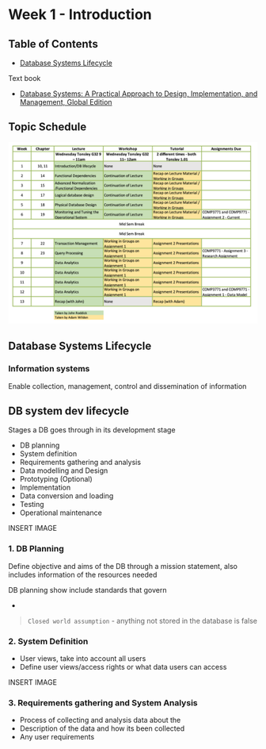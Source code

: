 # Week 1 - Introduction

## Table of Contents

- [Database Systems Lifecycle](#Database%20systems%20lifecycle)

Text book

- [Database Systems: A Practical Approach to Design, Implementation, and Management, Global Edition](https://www.amazon.com.au/Database-Systems-Practical-Implementation-Management/dp/1292061189/ref=asc_df_1292061189/?tag=googleshopdsk-22&linkCode=df0&hvadid=341744103972&hvpos=&hvnetw=g&hvrand=11252282816518416300&hvpone=&hvptwo=&hvqmt=&hvdev=c&hvdvcmdl=&hvlocint=&hvlocphy=9070902&hvtargid=pla-444954369812&psc=1)

## Topic Schedule

![topic-schedule](images/topic-schedule.png)

## Database Systems Lifecycle

### Information systems

Enable collection, management, control and dissemination of information

## DB system dev lifecycle

Stages a DB goes through in its development stage

- DB planning
- System definition
- Requirements gathering and analysis
- Data modelling and Design
- Prototyping (Optional)
- Implementation
- Data conversion and loading
- Testing
- Operational maintenance

INSERT IMAGE

### 1. DB Planning

Define objective and aims of the DB through a mission statement, also includes information of the resources needed

DB planning show include standards that govern

-

> `Closed world assumption` - anything not stored in the database is false

### 2. System Definition

- User views, take into account all users
- Define user views/access rights or what data users can access

INSERT IMAGE

### 3. Requirements gathering and System Analysis

- Process of collecting and analysis data about the
- Description of the data and how its been collected
- Any user requirements
